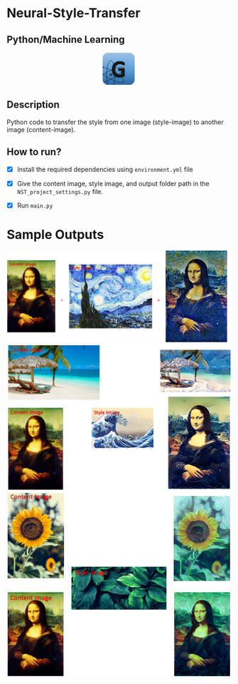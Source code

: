 # Neural-Style-Transfer
## Python/Machine Learning

<div align="center">
  <a href="https://www.linkedin.com/in/guru-sarath-t-4ab648131/">
    <img src="https://raw.githubusercontent.com/gurusarath1/gurusarath1/main/includes/images/GitHubLogo_G_anitmation.gif" alt="Guru Sarath T" width="72" height="72">
  </a>
</div>

## Description
Python code to transfer the style from one image (style-image) to another image (content-image).

## How to run?
- [x] Install the required dependencies using ```environment.yml``` file
- [x] Give the content image, style image, and output folder path in the ```NST_project_settings.py``` file.
- [x] Run ```main.py```



# Sample Outputs

![output1](/md_support_files/van_mona.png)
![output1](/md_support_files/vaca_mon_waves.png)
![output1](/md_support_files/sun_mona_leaf.png)
